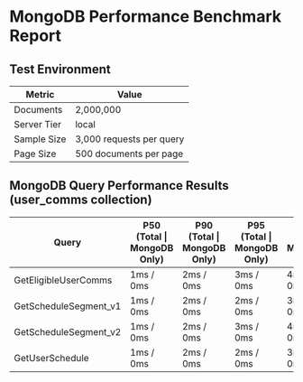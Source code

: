 # MongoDB Performance Benchmark Report

## Test Environment

| Metric | Value |
|--------|--------|
| Documents | 2,000,000 |
| Server Tier | local |
| Sample Size | 3,000 requests per query |
| Page Size | 500 documents per page |

## MongoDB Query Performance Results (user_comms collection)

| Query | P50 (Total \| MongoDB Only) | P90 (Total \| MongoDB Only) | P95 (Total \| MongoDB Only) | P99 (Total \| MongoDB Only) |
|-------|------------------------------|------------------------------|------------------------------|------------------------------|
| GetEligibleUserComms | 1ms / 0ms | 2ms / 0ms | 3ms / 0ms | 4ms / 0ms |
| GetScheduleSegment_v1 | 1ms / 0ms | 2ms / 0ms | 2ms / 0ms | 3ms / 0ms |
| GetScheduleSegment_v2 | 1ms / 0ms | 2ms / 0ms | 3ms / 0ms | 4ms / 0ms |
| GetUserSchedule | 1ms / 0ms | 2ms / 0ms | 2ms / 0ms | 3ms / 0ms |
